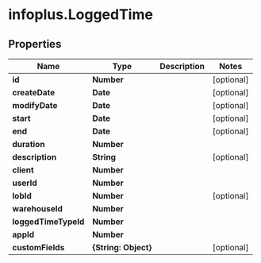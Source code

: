 # infoplus.LoggedTime

## Properties
Name | Type | Description | Notes
------------ | ------------- | ------------- | -------------
**id** | **Number** |  | [optional] 
**createDate** | **Date** |  | [optional] 
**modifyDate** | **Date** |  | [optional] 
**start** | **Date** |  | [optional] 
**end** | **Date** |  | [optional] 
**duration** | **Number** |  | 
**description** | **String** |  | [optional] 
**client** | **Number** |  | 
**userId** | **Number** |  | 
**lobId** | **Number** |  | [optional] 
**warehouseId** | **Number** |  | 
**loggedTimeTypeId** | **Number** |  | 
**appId** | **Number** |  | 
**customFields** | **{String: Object}** |  | [optional] 



